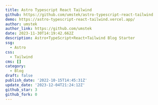 ```yaml
---
title: Astro Typescript React Tailwind
github: https://github.com/umstek/astro-typescript-react-tailwind
demo: https://astro-typescript-react-tailwind.vercel.app/
author: umstek
author_link: https://github.com/umstek
date: 2023-11-30T14:19:42.662Z
description: Astro+TypeScript+React+Tailwind Blog Starter
ssg:
  - Astro
css:
  - Tailwind
cms: []
category:
  - Blog
draft: false
publish_date: '2022-10-15T14:45:31Z'
update_date: '2023-12-04T21:24:12Z'
github_star: 3
github_fork: 0
---
```

